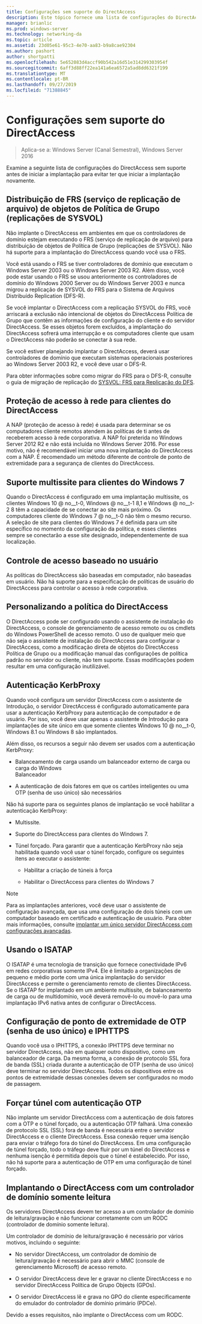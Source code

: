 ```yaml
---
title: Configurações sem suporte do DirectAccess
description: Este tópico fornece uma lista de configurações do DirectAccess sem suporte no Windows Server 2016.
manager: brianlic
ms.prod: windows-server
ms.technology: networking-da
ms.topic: article
ms.assetid: 23d05e61-95c3-4e70-aa83-b9a8cae92304
ms.author: pashort
author: shortpatti
ms.openlocfilehash: 5e652083d4accf90b542a16d51e314299303954f
ms.sourcegitcommit: 6aff3d88ff22ea141a6ea6572a5ad8dd6321f199
ms.translationtype: MT
ms.contentlocale: pt-BR
ms.lasthandoff: 09/27/2019
ms.locfileid: "71388845"
---
```

# <a name="directaccess-unsupported-configurations"></a>Configurações sem suporte do DirectAccess

>Aplica-se a: Windows Server (Canal Semestral), Windows Server 2016

Examine a seguinte lista de configurações do DirectAccess sem suporte antes de iniciar a implantação para evitar ter que iniciar a implantação novamente.  

## <a name="bkmk_frs"></a>Distribuição de FRS (serviço de replicação de arquivo) de objetos de Política de Grupo (replicações de SYSVOL)  
Não implante o DirectAccess em ambientes em que os controladores de domínio estejam executando o FRS (serviço de replicação de arquivo) para distribuição de objetos de Política de Grupo (replicações de SYSVOL). Não há suporte para a implantação do DirectAccess quando você usa o FRS.  
  
Você está usando o FRS se tiver controladores de domínio que executam o Windows Server 2003 ou o Windows Server 2003 R2. Além disso, você pode estar usando o FRS se usou anteriormente os controladores de domínio do Windows 2000 Server ou do Windows Server 2003 e nunca migrou a replicação de SYSVOL do FRS para o Sistema de Arquivos Distribuído Replication (DFS-R).  
  
Se você implantar o DirectAccess com a replicação SYSVOL do FRS, você arriscará a exclusão não intencional de objetos do DirectAccess Política de Grupo que contêm as informações de configuração do cliente e do servidor DirectAccess. Se esses objetos forem excluídos, a implantação do DirectAccess sofrerá uma interrupção e os computadores cliente que usam o DirectAccess não poderão se conectar à sua rede.  
  
Se você estiver planejando implantar o DirectAccess, deverá usar controladores de domínio que executam sistemas operacionais posteriores ao Windows Server 2003 R2, e você deve usar o DFS-R.  
  
Para obter informações sobre como migrar do FRS para o DFS-R, consulte o guia de migração de replicação do [SYSVOL: FRS para Replicação do DFS](https://technet.microsoft.com/library/dd640019(v=ws.10).aspx).  
  
## <a name="bkmk_nap"></a>Proteção de acesso à rede para clientes do DirectAccess  
A NAP (proteção de acesso à rede) é usada para determinar se os computadores cliente remotos atendem às políticas de ti antes de receberem acesso à rede corporativa. A NAP foi preterida no Windows Server 2012 R2 e não está incluída no Windows Server 2016. Por esse motivo, não é recomendável iniciar uma nova implantação do DirectAccess com a NAP. É recomendado um método diferente de controle de ponto de extremidade para a segurança de clientes do DirectAccess.  
  
## <a name="bkmk_multi"></a>Suporte multissite para clientes do Windows 7  
Quando o DirectAccess é configurado em uma implantação multissite, os clientes Windows 10 @ no__t-0, Windows @ no__t-1 8,1 e Windows @ no__t-2 8 têm a capacidade de se conectar ao site mais próximo.  Os computadores cliente do Windows 7 @ no__t-0 não têm o mesmo recurso. A seleção de site para clientes do Windows 7 é definida para um site específico no momento da configuração da política, e esses clientes sempre se conectarão a esse site designado, independentemente de sua localização.  
  
## <a name="bkmk_user"></a>Controle de acesso baseado no usuário  
As políticas do DirectAccess são baseadas em computador, não baseadas em usuário. Não há suporte para a especificação de políticas de usuário do DirectAccess para controlar o acesso à rede corporativa.  
  
## <a name="bkmk_policy"></a>Personalizando a política do DirectAccess  
O DirectAccess pode ser configurado usando o assistente de instalação do DirectAccess, o console de gerenciamento de acesso remoto ou os cmdlets do Windows PowerShell de acesso remoto. O uso de qualquer meio que não seja o assistente de instalação do DirectAccess para configurar o DirectAccess, como a modificação direta de objetos do DirectAccess Política de Grupo ou a modificação manual das configurações de política padrão no servidor ou cliente, não tem suporte. Essas modificações podem resultar em uma configuração inutilizável.  
  
## <a name="bkmk_kerb"></a>Autenticação KerbProxy  
Quando você configura um servidor DirectAccess com o assistente de Introdução, o servidor DirectAccess é configurado automaticamente para usar a autenticação KerbProxy para autenticação de computador e de usuário. Por isso, você deve usar apenas o assistente de Introdução para implantações de site único em que somente clientes Windows 10 @ no__t-0, Windows 8.1 ou Windows 8 são implantados.  
  
Além disso, os recursos a seguir não devem ser usados com a autenticação KerbProxy:  
  
-   Balanceamento de carga usando um balanceador externo de carga ou carga do Windows   
    Balanceador  
  
-   A autenticação de dois fatores em que os cartões inteligentes ou uma OTP (senha de uso único) são necessários  
  
Não há suporte para os seguintes planos de implantação se você habilitar a autenticação KerbProxy:  
  
-   Multissite.  
  
-   Suporte do DirectAccess para clientes do Windows 7.  
  
-   Túnel forçado. Para garantir que a autenticação KerbProxy não seja habilitada quando você usar o túnel forçado, configure os seguintes itens ao executar o assistente:  
  
    -   Habilitar a criação de túneis à força  
  
    -   Habilitar o DirectAccess para clientes do Windows 7  
  
> [!NOTE]  
> Para as implantações anteriores, você deve usar o assistente de configuração avançada, que usa uma configuração de dois túneis com um computador baseado em certificado e autenticação de usuário. Para obter mais informações, consulte [implantar um único servidor DirectAccess com configurações avançadas](../../remote-access/directaccess/single-server-advanced/Deploy-a-Single-DirectAccess-Server-with-Advanced-Settings.md).  
  
## <a name="bkmk_isa"></a>Usando o ISATAP  
O ISATAP é uma tecnologia de transição que fornece conectividade IPv6 em redes corporativas somente IPv4. Ele é limitado a organizações de pequeno e médio porte com uma única implantação do servidor DirectAccess e permite o gerenciamento remoto de clientes DirectAccess. Se o ISATAP for implantado em um ambiente multissite, de balanceamento de carga ou de multidomínio, você deverá removê-lo ou movê-lo para uma implantação IPv6 nativa antes de configurar o DirectAccess.  
  
## <a name="bkmk_iphttps"></a>Configuração de ponto de extremidade de OTP (senha de uso único) e IPHTTPS  
Quando você usa o IPHTTPS, a conexão IPHTTPS deve terminar no servidor DirectAccess, não em qualquer outro dispositivo, como um balanceador de carga. Da mesma forma, a conexão de protocolo SSL fora de banda (SSL) criada durante a autenticação de OTP (senha de uso único) deve terminar no servidor DirectAccess. Todos os dispositivos entre os pontos de extremidade dessas conexões devem ser configurados no modo de passagem.  
  
## <a name="bkmk_ft"></a>Forçar túnel com autenticação OTP  
Não implante um servidor DirectAccess com a autenticação de dois fatores com a OTP e o túnel forçado, ou a autenticação OTP falhará. Uma conexão de protocolo SSL (SSL) fora de banda é necessária entre o servidor DirectAccess e o cliente DirectAccess. Essa conexão requer uma isenção para enviar o tráfego fora do túnel do DirectAccess. Em uma configuração de túnel forçado, todo o tráfego deve fluir por um túnel do DirectAccess e nenhuma isenção é permitida depois que o túnel é estabelecido. Por isso, não há suporte para a autenticação de OTP em uma configuração de túnel forçado.  
  
## <a name="bkmk_rodc"></a>Implantando o DirectAccess com um controlador de domínio somente leitura  
Os servidores DirectAccess devem ter acesso a um controlador de domínio de leitura/gravação e não funcionar corretamente com um RODC (controlador de domínio somente leitura).  
  
Um controlador de domínio de leitura/gravação é necessário por vários motivos, incluindo o seguinte:  
  
-   No servidor DirectAccess, um controlador de domínio de leitura/gravação é necessário para abrir o MMC (console de gerenciamento Microsoft) de acesso remoto.  
  
-   O servidor DirectAccess deve ler e gravar no cliente DirectAccess e no servidor DirectAccess Política de Grupo Objects (GPOs).  
  
-   O servidor DirectAccess lê e grava no GPO do cliente especificamente do emulador do controlador de domínio primário (PDCe).  
  
Devido a esses requisitos, não implante o DirectAccess com um RODC.  
  


